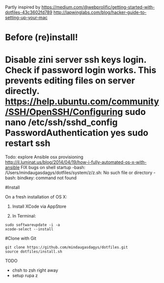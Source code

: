 Partly inspired by
https://medium.com/@webprolific/getting-started-with-dotfiles-43c3602fd789
http://lapwinglabs.com/blog/hacker-guide-to-setting-up-your-mac

# Before (re)install!
Disable zini server ssh **keys** login.
Check if password login works. This prevents editing files on server directly.
https://help.ubuntu.com/community/SSH/OpenSSH/Configuring
sudo nano /etc/ssh/sshd_config
PasswordAuthentication yes
sudo restart ssh
=======
Todo:
explore Ansible osx provisioning
http://il.luminat.us/blog/2014/04/19/how-i-fully-automated-os-x-with-ansible
FIX bugs on shell startup
-bash: /Users/mindaugasdagys/dotfiles/system/z/z.sh: No such file or directory
-bash: bindkey: command not found

#Install

On a fresh installation of OS X:

1. Install XCode via AppStore

2. In Terminal:
```
sudo softwareupdate -i -a
xcode-select --install
```
#Clone with Git
```
git clone https://github.com/mindaugasdagys/dotfiles.git
source dotfiles/install.sh
```
TODO

- chsh to zsh right away
- setup rupa z
